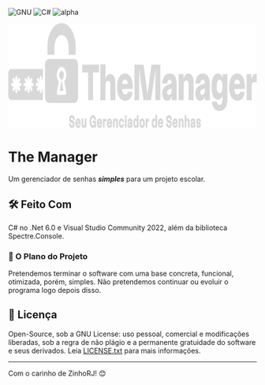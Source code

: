 ![GNU](https://img.shields.io/badge/licen%C3%A7a-GNU%20v3.0-green) ![C#](https://img.shields.io/badge/linguagem-C%23-blue) ![alpha](https://img.shields.io/badge/vers%C3%A3o-alpha-9cf)

<p align="center">
  <img width="900" height="213" src="https://github.com/ZinhoRJ/The-Manager/blob/master/logo.png?raw=true">
</p>

# **The Manager**
Um gerenciador de senhas _**simples**_ para um projeto escolar.
  
## 🛠️ Feito Com
C# no .Net 6.0 e Visual Studio Community 2022, além da biblioteca Spectre.Console.

### 🔩 O Plano do Projeto
Pretendemos terminar o software com uma base concreta, funcional, otimizada, porém, simples.
Não pretendemos continuar ou evoluir o programa logo depois disso.

## 📄 Licença
Open-Source, sob a GNU License: uso pessoal, comercial e modificações liberadas, sob a regra de não plágio e a permanente gratuidade do software e seus derivados. Leia [LICENSE.txt](https://github.com/ZinhoRJ/PWD-MGR/blob/master/LICENSE.txt) para mais informações.

---
Com o carinho de ZinhoRJ! 😊
